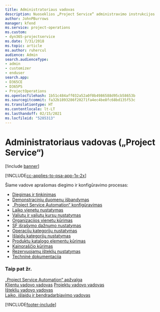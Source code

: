 ```yaml
---
title: Administratoriaus vadovas
description: Nuoseklios „Project Service“ administravimo instrukcijos
author: JohnPBurrows
manager: kfend
ms.service: project-operations
ms.custom:
- dyn365-projectservice
ms.date: 7/31/2018
ms.topic: article
ms.author: ruhercul
audience: Admin
search.audienceType:
- admin
- customizer
- enduser
search.app:
- D365CE
- D365PS
- ProjectOperations
ms.openlocfilehash: 1b51c484aff032a52a0f0b4986588d95cb58653b
ms.sourcegitcommit: fa32b1893286f20271fa4ec4be8fc68bd135f53c
ms.translationtype: HT
ms.contentlocale: lt-LT
ms.lasthandoff: 02/15/2021
ms.locfileid: "5285313"
---
```

# <a name="administrator-guide-project-service"></a>Administratoriaus vadovas („Project Service“)

[!include [banner](../includes/psa-now-project-operations.md)]

[!INCLUDE[cc-applies-to-psa-app-1x-2x](../includes/cc-applies-to-psa-app-1x-2x.md)]

Šiame vadove aprašomas diegimo ir konfigūravimo procesas:  
  
- [Diegimas ir tinkinimas](install-customize.md)
- [Demonstracinių duomenų išbandymas](use-demo-data.md)
- [„Project Service Automation“ konfigūravimas](configure.md)
- [Laiko vienetų nustatymas](set-up-time-units.md)
- [Valiutų ir valiutų kursų nustatymas](set-up-currencies-exchange-rates.md)
- [Organizacijos vienetų kūrimas](create-organizational-units.md)
- [SF išrašymo dažnumo nustatymas](set-up-invoice-frequencies.md)
- [Operacijų kategorijų nustatymas](configure-transaction-categories.md)
- [Išlaidų kategorijų nustatymas](configure-expense-categories.md)
- [Produktų katalogo elementų kūrimas](create-product-catalog-items.md)
- [Kainoraščio kūrimas](create-price-list.md)
- [Rezervuojamų išteklių nustatymas](set-up-resources.md)
- [Techninė dokumentacija](white-papers.md)
  
### <a name="see-also"></a>Taip pat žr.  
 [„Project Service Automation“ apžvalga](../psa/overview.md)    
 [Klientų vadovo vadovas](../psa/account-manager-guide.md) [Projektų vadovo vadovas](../psa/project-manager-guide.md)   
 [Išteklių vadovo vadovas](../psa/resource-manager-guide.md)   
 [Laiko, išlaidų ir bendradarbiavimo vadovas](../psa/time-expense-collaboration-guide.md)


[!INCLUDE[footer-include](../includes/footer-banner.md)]